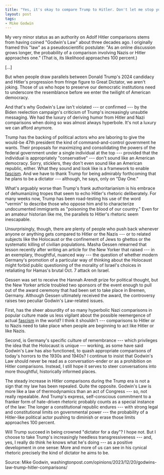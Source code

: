 ```yaml
---
title: "Yes, it's okay to compare Trump to Hitler. Don't let me stop you"
layout: post
tags:
- Mike Godwin
---
```


My very minor status as an authority on Adolf Hitler comparisons stems from having coined "Godwin's Law" about three decades ago. I originally framed this "law" as a pseudoscientific postulate: "As an online discussion grows longer, the probability of a comparison involving Nazis or Hitler approaches one." (That is, its likelihood approaches 100 percent.)

[...]

But when people draw parallels between Donald Trump's 2024 candidacy and Hitler's progression from fringe figure to Great Dictator, we aren't joking. Those of us who hope to preserve our democratic institutions need to underscore the resemblance before we enter the twilight of American democracy.

And that's why Godwin's Law isn't violated --- or confirmed --- by the Biden reelection campaign's criticism of Trump's increasingly unsubtle messaging. We had the luxury of deriving humor from Hitler and Nazi comparisons when doing so was almost always hyperbole. It's not a luxury we can afford anymore.

Trump has the backing of political actors who are laboring to give the would-be 47th president the kind of command-and-control government he wants. Their proposals for maximizing and consolidating the powers of the federal government under a single individual at the top --- provided that the individual is appropriately "conservative" --- don't sound like an American democracy. Sorry, sticklers, they don't even sound like an American republic, either. What they sound and look like is a framework to enable [fascism](https://www.gregraven.org/stories/definitionisms). And we have to thank Trump for being admirably forthcoming that he plans to be a dictator --- although, he says, only on "Day One."

What's arguably worse than Trump's frank authoritarianism is his embrace of dehumanizing tropes that seem to echo Hitler's rhetoric deliberately. For many weeks now, Trump has been road-testing his use of the word "vermin" to describe those who oppose him and to characterize undocumented immigrants as "poisoning the blood of our country." Even for an amateur historian like me, the parallels to Hitler's rhetoric seem inescapable.

Unsurprisingly, though, there are plenty of people who push back whenever anyone or anything gets compared to Hitler or the Nazis --- or to related subjects like the Holocaust or the confinement of Jews to ghettos or the systematic killing of civilian populations. Masha Gessen relearned that lesson recently after writing an article for the New Yorker that raised --- in an exemplary, thoughtful, nuanced way --- the question of whether modern Germany's promotion of a particular way of thinking about the Holocaust might forbid public questioning of the morality of Israel's choices in retaliating for Hamas's brutal Oct. 7 attack on Israel.

Gessen was set to receive the Hannah Arendt prize for political thought, but the New Yorker article troubled two sponsors of the event enough to pull out of the award ceremony that had been set to take place in Bremen, Germany. Although Gessen ultimately received the award, the controversy raises two peculiar Godwin's Law-related issues.

First, has the sheer absurdity of so many hyperbolic Nazi comparisons in popular culture made us less vigilant about the possible reemergence of actual [fascism](https://www.gregraven.org/stories/definitionisms) in the world? I think it shouldn't --- comparisons to Hitler or to Nazis need to take place when people are beginning to act like Hitler or like Nazis.

Second, is Germany's specific culture of remembrance --- which privileges the idea that the Holocaust is unique --- working, as some have said Godwin's Law has also functioned, to quash appropriate comparisons of today's horrors to the 1930s and 1940s? I continue to insist that Godwin's Law should never be read as a conversation-ender or as a prohibition on Hitler comparisons. Instead, I still hope it serves to steer conversations into more thoughtful, historically informed places.

The steady increase in Hitler comparisons during the Trump era is not a sign that my law has been repealed. Quite the opposite. Godwin's Law is more like a law of thermodynamics than an act of Congress --- so, not really repealable. And Trump's express, self-conscious commitment to a franker form of hate-driven rhetoric probably counts as a special instance of the law: The longer a constitutional republic endures --- with strong legal and constitutional limits on governmental power --- the probability of a Hitler-like political actor pushing to diminish or erase those limits approaches 100 percent.

Will Trump succeed in being crowned "dictator for a day"? I hope not. But I choose to take Trump's increasingly heedless transgressiveness --- and, yes, I really do think he knows what he's doing --- as a positive development in one sense: More and more of us can see in his cynical rhetoric precisely the kind of dictator he aims to be.

Source: Mike Godwin, washingtonpost.com/opinions/2023/12/20/godwins-law-trump-hitler-comparisons/
